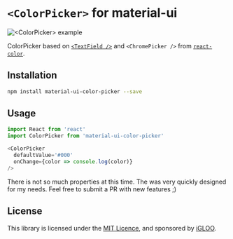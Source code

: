 # `<ColorPicker>` for material-ui

![`<ColorPicker>` example](./doc/screenshot.png)

ColorPicker based on [`<TextField />`](http://www.material-ui.com/#/components/text-field) and `<ChromePicker />` from [`react-color`](https://github.com/casesandberg/react-color/).

## Installation

```sh
npm install material-ui-color-picker --save
```

## Usage

```js
import React from 'react'
import ColorPicker from 'material-ui-color-picker'

<ColorPicker
  defaultValue='#000'
  onChange={color => console.log(color)}
/>
```

There is not so much properties at this time. The was very quickly designed for my needs. Feel free to submit a PR with new features ;)

## License

This library is licensed under the [MIT Licence](LICENSE), and sponsored by [iGLOO](https://igloo.be).
